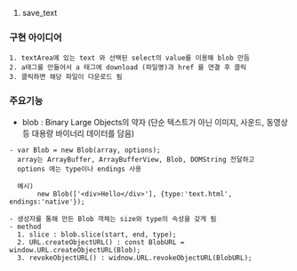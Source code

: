 1. save_text

### 구현 아이디어

```
1. textArea에 있는 text 와 선택된 select의 value를 이용해 blob 만듬
2. a태그를 만들어서 a 태그에 download (파일명)과 href 를 연결 후 클릭
3. 클릭하면 해당 파일이 다운로드 됨
```

### 주요기능

- blob : Binary Large Objects의 약자
  (단순 텍스트가 아닌 이미지, 사운드, 동영상 등 대용량 바이너리 데이터를 담음)

```
- var Blob = new Blob(array, options);
  array는 ArrayBuffer, ArrayBufferView, Blob, DOMString 전달하고
  options 에는 type이나 endings 사용

  예시)
       new Blob(['<div>Hello</div>'], {type:'text.html', endings:'native'});

- 생성자를 통해 만든 Blob 객체는 size와 type의 속성을 갖게 됨
- method
  1. slice : blob.slice(start, end, type);
  2. URL.createObjectURL() : const BlobURL = window.URL.createObjectURL(Blob);
  3. revokeObjectURL() : widnow.URL.revokeObjectURL(BlobURL);
```
